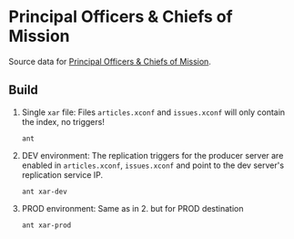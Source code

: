 # Principal Officers &amp; Chiefs of Mission

Source data for [Principal Officers &amp; Chiefs of Mission](http://history.state.gov/departmenthistory/people/principals-chiefs). 

## Build

1. Single `xar` file: Files `articles.xconf` and `issues.xconf` will only contain the index, no triggers!
    ```shell
    ant
    ```

2. DEV environment: The replication triggers for the producer server are enabled in  `articles.xconf`, `issues.xconf` and point to the dev server's replication service IP.
    ```shell
    ant xar-dev
    ```

3. PROD environment: Same as in 2. but for PROD destination
    ```shell
    ant xar-prod
    ```
